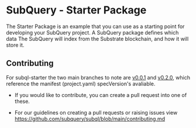 # SubQuery - Starter Package

The Starter Package is an example that you can use as a starting point for developing your SubQuery project.
A SubQuery package defines which data The SubQuery will index from the Substrate blockchain, and how it will store it. 

## Contributing

For subql-starter the two main branches to note are [v0.0.1](https://github.com/subquery/subql-starter/tree/v0.0.1) and [v0.2.0](https://github.com/subquery/subql-starter/tree/v0.2.0), which reference the manifest (project.yaml) specVersion's avaliable.

- If you would like to contribute, you can create a pull request into one of these.

- For our guidelines on creating a pull requests or raising issues view https://github.com/subquery/subql/blob/main/contributing.md
